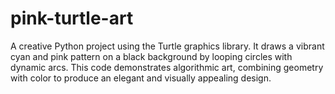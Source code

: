 # pink-turtle-art
A creative Python project using the Turtle graphics library. It draws a vibrant cyan and pink pattern on a black background by looping circles with dynamic arcs. This code demonstrates algorithmic art, combining geometry with color to produce an elegant and visually appealing design.
